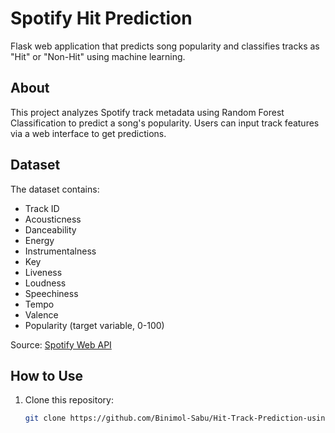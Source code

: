 # Spotify Hit Prediction

Flask web application that predicts song popularity and classifies tracks as "Hit" or "Non-Hit" using machine learning.

## About
This project analyzes Spotify track metadata using Random Forest Classification to predict a song's popularity. Users can input track features via a web interface to get predictions.

## Dataset
The dataset contains:
- Track ID
- Acousticness
- Danceability
- Energy
- Instrumentalness
- Key
- Liveness
- Loudness
- Speechiness
- Tempo
- Valence
- Popularity (target variable, 0-100)

Source: [Spotify Web API](https://developer.spotify.com/documentation/web-api/)

## How to Use
1. Clone this repository:
   ```bash
   git clone https://github.com/Binimol-Sabu/Hit-Track-Prediction-using-Python-Flask.git
